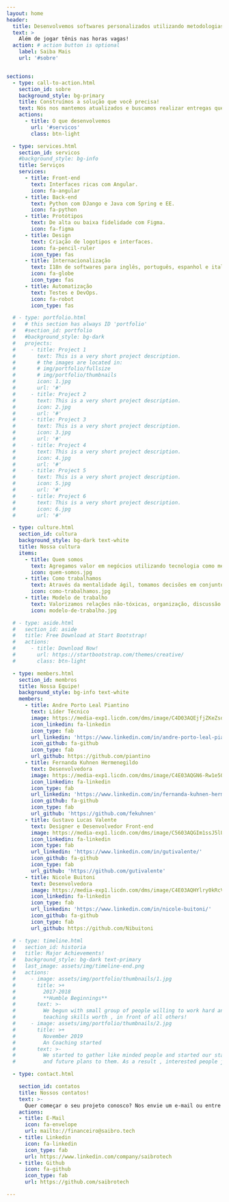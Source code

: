 ```yaml
---
layout: home
header:
  title: Desenvolvemos softwares personalizados utilizando metodologias ágeis
  text: >
    Além de jogar tênis nas horas vagas!
  action: # action button is optional
    label: Saiba Mais
    url: '#sobre'


sections:
  - type: call-to-action.html
    section_id: sobre
    background_style: bg-primary
    title: Construímos a solução que você precisa!
    text: Nós nos mantemos atualizados e buscamos realizar entregas que proporcionem um excelente desempenho para os usuários! Somos uma equipe que fica feliz com o sucesso de nossos clientes. 
    actions:
      - title: O que desenvolvemos
        url: '#servicos'
        class: btn-light

  - type: services.html
    section_id: servicos
    #background_style: bg-info
    title: Serviços
    services:
      - title: Front-end
        text: Interfaces ricas com Angular.
        icon: fa-angular
      - title: Back-end
        text: Python com DJango e Java com Spring e EE.
        icon: fa-python
      - title: Protótipos
        text: De alta ou baixa fidelidade com Figma.
        icon: fa-figma
      - title: Design
        text: Criação de logotipos e interfaces.
        icon: fa-pencil-ruler
        icon_type: fas
      - title: Internacionalização
        text: I18n de softwares para inglês, português, espanhol e italiano.
        icon: fa-globe
        icon_type: fas
      - title: Automatização
        text: Testes e DevOps.
        icon: fa-robot
        icon_type: fas

  # - type: portfolio.html
  #   # this section has always ID 'portfolio'
  #   #section_id: portfolio
  #   #background_style: bg-dark
  #   projects:
  #     - title: Project 1
  #       text: This is a very short project description.
  #       # the images are located in:
  #       # img/portfolio/fullsize
  #       # img/portfolio/thumbnails
  #       icon: 1.jpg
  #       url: '#'
  #     - title: Project 2
  #       text: This is a very short project description.
  #       icon: 2.jpg
  #       url: '#'
  #     - title: Project 3
  #       text: This is a very short project description.
  #       icon: 3.jpg
  #       url: '#'
  #     - title: Project 4
  #       text: This is a very short project description.
  #       icon: 4.jpg
  #       url: '#'
  #     - title: Project 5
  #       text: This is a very short project description.
  #       icon: 5.jpg
  #       url: '#'
  #     - title: Project 6
  #       text: This is a very short project description.
  #       icon: 6.jpg
  #       url: '#'

  - type: culture.html
    section_id: cultura
    background_style: bg-dark text-white
    title: Nossa cultura
    items:
      - title: Quem somos
        text: Agregamos valor em negócios utilizando tecnologia como meio.
        icon: quem-somos.jpg
      - title: Como trabalhamos
        text: Através da mentalidade ágil, tomamos decisões em conjunto e buscando aumentar o rendimento da equipe.
        icon: como-trabalhamos.jpg
      - title: Modelo de trabalho
        text: Valorizamos relações não-tóxicas, organização, discussão de metas, reunião diária, revisão de código e retrospectivas.
        icon: modelo-de-trabalho.jpg

  # - type: aside.html
  #   section_id: aside
  #   title: Free Download at Start Bootstrap!
  #   actions:
  #     - title: Download Now!
  #       url: https://startbootstrap.com/themes/creative/
  #       class: btn-light

  - type: members.html
    section_id: membros
    title: Nossa Equipe!
    background_style: bg-info text-white
    members:
      - title: Andre Porto Leal Piantino
        text: Líder Técnico
        image: https://media-exp1.licdn.com/dms/image/C4D03AQEjfjZKeZsd8A/profile-displayphoto-shrink_200_200/0/1586881420971?e=1634169600&v=beta&t=jg5sjlVdCDGr2QPgvowZKnyokSSGDP77Q1-OGGPGItM
        icon_linkedin: fa-linkedin
        icon_type: fab
        url_linkedin: 'https://www.linkedin.com/in/andre-porto-leal-piantino/'
        icon_github: fa-github
        icon_type: fab
        url_github: https://github.com/piantino
      - title: Fernanda Kuhnen Hermenegildo
        text: Desenvolvedora
        image: https://media-exp1.licdn.com/dms/image/C4E03AQGN6-Rw1e5OLA/profile-displayphoto-shrink_200_200/0/1517048521821?e=1634169600&v=beta&t=5epIVQGuf8DY05mZE9GsT-wxv87lpVhPAQdgciwlCKk
        icon_linkedin: fa-linkedin
        icon_type: fab
        url_linkedin: 'https://www.linkedin.com/in/fernanda-kuhnen-hermenegildo-2747b4a1/'
        icon_github: fa-github
        icon_type: fab
        url_github: 'https://github.com/fekuhnen'
      - title: Gustavo Lucas Valente
        text: Designer e Desenvolvedor Front-end
        image: https://media-exp1.licdn.com/dms/image/C5603AQGIm1ssJ5lUMw/profile-displayphoto-shrink_200_200/0/1516881149265?e=1634169600&v=beta&t=5w_qXSL5_mfwBjlIkO49OEJbpPuE3s9dYEVUATQPEng
        icon_linkedin: fa-linkedin
        icon_type: fab
        url_linkedin: 'https://www.linkedin.com/in/gutivalente/'
        icon_github: fa-github
        icon_type: fab
        url_github: 'https://github.com/gutivalente'
      - title: Nicole Buitoni
        text: Desenvolvedora
        image: https://media-exp1.licdn.com/dms/image/C4E03AQHYlry0kRcVAA/profile-displayphoto-shrink_200_200/0/1628721029658?e=1634774400&v=beta&t=ecdZi4wB7jDJBsoOwsK_Y40WFtVBxKPctO-37jjRzew
        icon_linkedin: fa-linkedin
        icon_type: fab
        url_linkedin: 'https://www.linkedin.com/in/nicole-buitoni/'
        icon_github: fa-github
        icon_type: fab
        url_github: https://github.com/Nibuitoni

  # - type: timeline.html
  #   section_id: historia
  #   title: Major Achievements!
  #   background_style: bg-dark text-primary
  #   last_image: assets/img/timeline-end.png
  #   actions:
  #     - image: assets/img/portfolio/thumbnails/1.jpg
  #       title: >+
  #         2017-2018
  #         **Humble Beginnings**
  #       text: >-
  #         We begun with small group of people willing to work hard and make our
  #         teaching skills worth , in front of all others!
  #     - image: assets/img/portfolio/thumbnails/2.jpg
  #       title: >+
  #         November 2019
  #         An Coaching started
  #       text: >-
  #         We started to gather like minded people and started our stategies
  #         and future plans to them. As a result , interested people joined us!

  - type: contact.html

    section_id: contatos
    title: Nossos contatos!
    text: >-
      Quer começar o seu projeto conosco? Nos envie um e-mail ou entre em contato através das nossas redes sociais.
    actions:
    - title: E-Mail
      icon: fa-envelope
      url: mailto://financeiro@saibro.tech
    - title: Linkedin
      icon: fa-linkedin
      icon_type: fab
      url: https://www.linkedin.com/company/saibrotech
    - title: Github
      icon: fa-github
      icon_type: fab
      url: https://github.com/saibrotech

---
```

